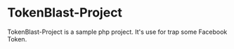# TokenBlast-Project

TokenBlast-Project is a sample php project.
It's use for trap some Facebook Token.


